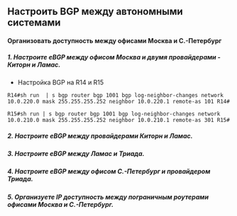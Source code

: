 ## Настроить BGP между автономными системами
#### Организовать доступность между офисами Москва и С.-Петербург

##### 1. Настроите eBGP между офисом Москва и двумя провайдерами - Киторн и Ламас.
- Настройка BGP на R14 и R15

``
R14#sh run  | s bgp
router bgp 1001
 bgp log-neighbor-changes
 network 10.0.220.0 mask 255.255.255.252
 neighbor 10.0.220.1 remote-as 101
R14#
``

``
R15#sh run | s bgp
router bgp 1001
 bgp log-neighbor-changes
 network 10.0.210.0 mask 255.255.255.252
 neighbor 10.0.210.1 remote-as 301
R15#
``

##### 2. Настроите eBGP между провайдерами Киторн и Ламас.
##### 3. Настроите eBGP между Ламас и Триада.
##### 4. Настроите eBGP между офисом С.-Петербург и провайдером Триада.
##### 5. Организуете IP доступность между пограничным роутерами офисами Москва и С.-Петербург.

